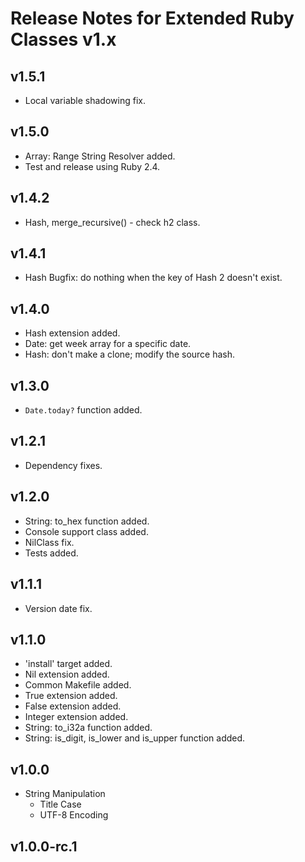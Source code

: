 # Release Notes for Extended Ruby Classes v1.x

## v1.5.1

- Local variable shadowing fix.

## v1.5.0

- Array: Range String Resolver added.
- Test and release using Ruby 2.4.

## v1.4.2

- Hash, merge_recursive() - check h2 class.

## v1.4.1

- Hash Bugfix: do nothing when the key of Hash 2 doesn't exist.

## v1.4.0

- Hash extension added.
- Date: get week array for a specific date.
- Hash: don't make a clone; modify the source hash.

## v1.3.0

- `Date.today?` function added.

## v1.2.1

- Dependency fixes.

## v1.2.0

- String: to_hex function added.
- Console support class added.
- NilClass fix.
- Tests added.

## v1.1.1

- Version date fix.

## v1.1.0

- 'install' target added.
- Nil extension added.
- Common Makefile added.
- True extension added.
- False extension added.
- Integer extension added.
- String: to_i32a function added.
- String: is_digit, is_lower and is_upper function added.

## v1.0.0

- String Manipulation
  - Title Case
  - UTF-8 Encoding

## v1.0.0-rc.1
